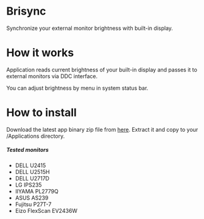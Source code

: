# Brisync
Synchronize your external monitor brightness with built-in display.

# How it works
Application reads current brightness of your built-in display and passes it to external monitors via DDC interface.

You can adjust brightness by menu in system status bar.

# How to install
Download the latest app binary zip file from [here](https://github.com/czarny/Brisync/releases/download/v1.0.0/Brisync.zip). Extract it and copy to your /Applications directory.

##### Tested monitors
* DELL U2415
* DELL U2515H
* DELL U2717D
* LG IPS235
* IIYAMA PL2779Q
* ASUS AS239
* Fujitsu P27T-7
* Eizo FlexScan EV2436W
